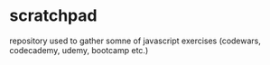 # scratchpad
repository used to gather somne of javascript exercises (codewars, codecademy, udemy, bootcamp etc.)